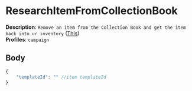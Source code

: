 # ResearchItemFromCollectionBook

**Description**: `Remove an item from the Collection Book and get the item back into ur inventory` ([This](https://cdn.discordapp.com/attachments/842511284469366824/922574063992455248/unknown.png)) \
**Profiles**: `campaign`

## Body
```js
{
    "templateId": "" //item templateId
}
```
